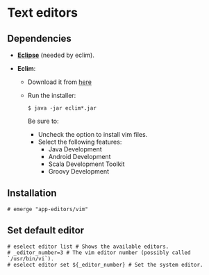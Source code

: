 # Text editors

## Dependencies

- [**Eclipse**](./ide.md) (needed by eclim).
- **Eclim**:

  - Download it from [here](http://sourceforge.net/projects/eclim/files/eclim)
  - Run the installer:

    ```ShellSession
    $ java -jar eclim*.jar
    ```

    Be sure to:

    - Uncheck the option to install vim files.
    - Select the following features:
      - Java Development
      - Android Development
      - Scala Development Toolkit
      - Groovy Development

## Installation

```ShellSession
# emerge "app-editors/vim"
```

## Set default editor

```ShellSession
# eselect editor list # Shows the available editors.
# _editor_number=3 # The vim editor number (possibly called `/usr/bin/vi`).
# eselect editor set ${_editor_number} # Set the system editor.
```
